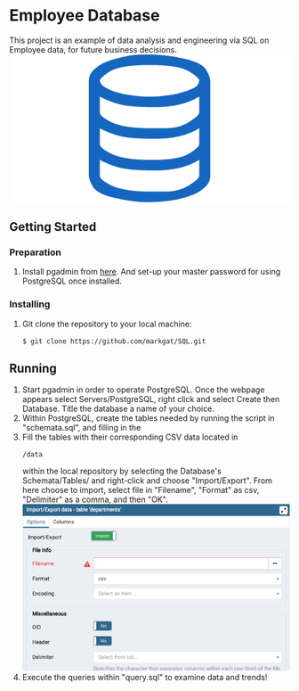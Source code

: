 # Employee Database
This project is an example of data analysis and engineering via SQL on Employee data, for future business decisions.
![sql.png](sql.png)

## Getting Started
### Preparation
1) Install pgadmin from [here](https://www.pgadmin.org/download/). And set-up your master password for using PostgreSQL once installed.
### Installing
1) Git clone the repository to your local machine:
    ````
    $ git clone https://github.com/markgat/SQL.git
    ````
## Running
1) Start pgadmin in order to operate PostgreSQL. Once the webpage appears select Servers/PostgreSQL, right click and select Create then Database. Title the database a name of your choice. 
2) Within PostgreSQL, create the tables needed by running the script in "schemata.sql", and filling in the 
3) Fill the tables with their corresponding CSV data located in
    ````
    /data
    ````
    within the local repository by selecting the Database's Schemata/Tables/ and right-click and choose "Import/Export". From here choose to import, select file in "Filename", "Format" as csv, "Delimiter" as a comma, and then "OK".
![Importing](importing.png)
4) Execute the queries within "query.sql" to examine data and trends!
